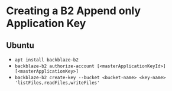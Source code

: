 # Creating a B2 Append only Application Key

## Ubuntu

* `apt install backblaze-b2`
* `backblaze-b2 authorize-account [<masterApplicationKeyId>] [<masterApplicationKey>]`
* `backblaze-b2 create-key --bucket <bucket-name> <key-name> 'listFiles,readFiles,writeFiles'`
